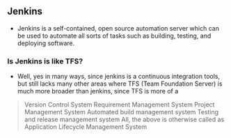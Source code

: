 ## Jenkins
- Jenkins is a self-contained, open source automation server which can be used to automate all sorts of tasks such as building, testing, and deploying software.

### Is Jenkins is like TFS?
- Well, yes in many ways, since jenkins is a continuous integration tools, but still lacks many other areas where TFS (Team Foundation Server) is much more broader than jenkins, since TFS is more of a 
> Version Control System
> Requirement Management System
> Project Management System
> Automated build management system
> Testing and release management system
> All, the above is otherwise called as Application Lifecycle Management System

